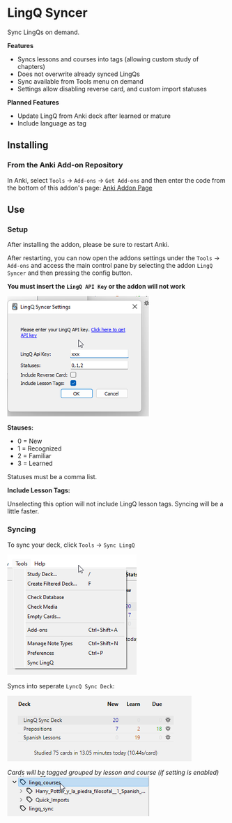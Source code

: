 
# LingQ Syncer
Sync LingQs on demand. 


**Features**

- Syncs lessons and courses into tags (allowing custom study of chapters)
- Does not overwrite already synced LingQs
- Sync available from Tools menu on demand
- Settings allow disabling reverse card, and custom import statuses

**Planned Features**
- Update LingQ from Anki deck after learned or mature
- Include language as tag

## Installing

### From the Anki Add-on Repository

In Anki, select `Tools` -> `Add-ons` -> `Get Add-ons` and then enter the code from the bottom of this addon's page: [Anki Addon Page](https://ankiweb.net/shared/info/98811431)

## Use

### Setup

After installing the addon, please be sure to restart Anki.

After restarting, you can now open the addons settings under the `Tools` -> `Add-ons` and access the main control pane by selecting the addon `LingQ Syncer` and then pressing the config button.

**You must insert the `LingQ API Key` or the addon will not work**

![img.png](imgs/img_3.png)

**Stauses:**
- 0 = New
- 1 = Recognized
- 2 = Familiar
- 3 = Learned

Statuses must be a comma list.

**Include Lesson Tags:**

Unselecting this option will not include LingQ lesson tags. Syncing will be a little faster.

### Syncing

To sync your deck, click `Tools` -> `Sync LingQ`

![img_2.png](imgs/img_2.png)

Syncs into seperate `LyncQ Sync Deck`:

![img.png](imgs/img.png)

*Cards will be tagged grouped by lesson and course (if setting is enabled)*
![img_1.png](imgs/img_1.png)




